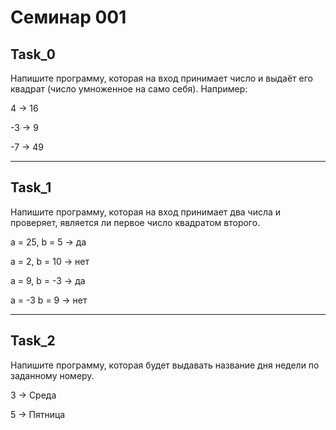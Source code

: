 # Семинар 001
## Task_0

Напишите программу, которая на вход
принимает число и выдаёт его квадрат (число умноженное на само себя).
Например:

4 -> 16

-3 -> 9

-7 -> 49
___
## Task_1
Напишите программу, которая на вход принимает два
числа и проверяет, является ли первое число квадратом
второго.

a = 25, b = 5 -> да

a = 2, b = 10 -> нет

a = 9, b = -3 -> да

a = -3 b = 9 -> нет
___

## Task_2
Напишите программу, которая будет выдавать
название дня недели по заданному номеру.

3 -> Среда

5 -> Пятница
